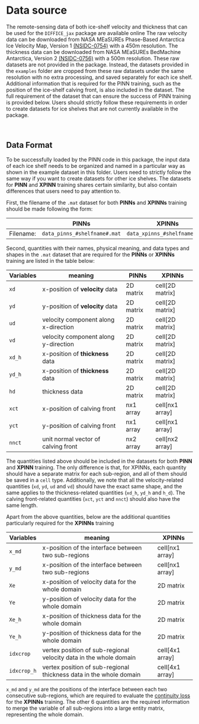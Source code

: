 # Data source

The remote-sensing data of both ice-shelf velocity and thickness that can be used for the `DIFFICE_jax` package 
are available online The raw velocity data can be downloaded from NASA MEaSUREs Phase-Based Antarctica Ice Velocity Map, 
Version 1 [(NSIDC-0754)](https://nsidc.org/data/nsidc-0754/versions/1) with a 450m resolution. The thickness data can be
downloaded from NASA MEaSUREs BedMachine Antarctica, Version 2 [(NSIDC-0756)](https://nsidc.org/data/nsidc-0756/versions/2)
with a 500m resolution. These raw datasets are not provided in the package. Instead, the datasets provided in the `examples`
folder are cropped from these raw datasets under the same resolution with no extra processing, and saved separately for each
ice shelf. Additional information that is required for the PINN training,  such as the position of the ice-shelf calving front,
is also included in the dataset. The full requirement of the dataset that can ensure the success of PINN training is provided below. 
Users should strictly follow these requirements in order to create datasets for ice shelves that are not currently available 
in the package.


 <br />
 
## Data Format

To be successfully loaded by the PINN code in this package, the input data of each ice shelf needs to be organized 
and named in a particular way as shown in the example dataset in this folder. Users need to strictly follow the
same way if you want to create datasets for other ice shelves. The datasets for **PINN** and **XPINN** training 
shares certain similarity, but also contain differences that users need to pay attention to. 

First, the filename of the `.mat` dataset for both **PINNs** and **XPINNs** training should be made following
the form:

|| PINNs  | XPINNs|
| ------------- | ------------- | ------------ |
| Filename: | `data_pinns_#shelfname#.mat` |  `data_xpinns_#shelfname#.mat` |


Second, quantities with their names, physical meaning, and data types and shapes in the `.mat` dataset 
that are required for the **PINNs** or **XPINNs** training are listed in the table below:

|Variables | meaning | PINNs  | XPINNs|
| ------------- | ------------- | ------------ | ------------ |
| `xd` | x-position of **velocity** data | 2D matrix | cell[2D matrix]|
| `yd` | y-position of **velocity** data | 2D matrix | cell[2D matrix]|
| `ud` | velocity component along x-direction | 2D matrix | cell[2D matrix]|
| `vd` | velocity component along y-direction | 2D matrix | cell[2D matrix]|
| `xd_h` | x-position of **thickness** data | 2D matrix | cell[2D matrix]|
| `yd_h` | x-position of **thickness** data | 2D matrix | cell[2D matrix]|
| `hd` | thickness data | 2D matrix | cell[2D matrix]|
| `xct` | x-position of calving front | nx1 array | cell[nx1 array]|
| `yct` | y-position of calving front | nx1 array | cell[nx1 array]|
| `nnct` | unit normal vector of calving front | nx2 array | cell[nx2 array]|

The quantities listed above should be included in the datasets for both **PINN** and **XPINN** training. The
only difference is that, for XPINNs, each quantity should have a separate matrix for each sub-region, and
all of them should be saved in a `cell` type. Additionally, we note that all the velocity-related quantities (`xd`, `yd`,
`ud` and `vd`) should have the exact same shape, and the same applies to the thickness-related quantities (`xd_h`, `yd_h`
and `h_d`). The calving front-related quantities (`xct`, `yct` and `nnct`) should also have the same length. 

Apart from the above quantities, below are the additional quantities particularly required for the **XPINNs** training

|Variables | meaning | XPINNs|
| ------------- | ------------- | ------------ |
| `x_md` | x-position of the interface between two sub-regions | cell[nx1 array]|
| `y_md` | x-position of the interface between two sub-regions | cell[nx1 array]|
| `Xe` | x-position of velocity data for the whole domain | 2D matrix|
| `Ye` | y-position of velocity data for the whole domain | 2D matrix|
| `Xe_h` | x-position of thickness data for the whole domain | 2D matrix|
| `Ye_h` | y-position of thickness data for the whole domain | 2D matrix|
| `idxcrop` | vertex position of sub-regional velocity data in the whole domain | cell[4x1 array]|
| `idxcrop_h` | vertex position of sub-regional thickness data in the whole domain | cell[4x1 array]|

`x_md` and `y_md` are the positions of the interface between each two consecutive sub-regions, which are required to 
evaluate the [continuity loss](https://github.com/YaoGroup/DIFFICE_jax/blob/main/docs/XPINNs.md) for the **XPINNs**
training. The other 6 quantities are the required information to merge the variable of all sub-regions into a 
large entity matrix, representing the whole domain.

 <br />

